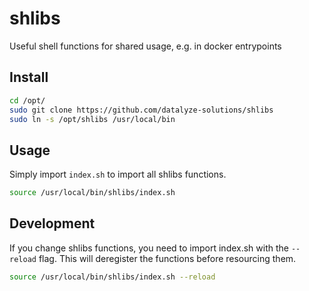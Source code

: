 # shlibs
Useful shell functions for shared usage, e.g. in docker entrypoints 

## Install

```bash
cd /opt/
sudo git clone https://github.com/datalyze-solutions/shlibs
sudo ln -s /opt/shlibs /usr/local/bin
```

## Usage

Simply import `index.sh` to import all shlibs functions.

```bash
source /usr/local/bin/shlibs/index.sh
```

## Development

If you change shlibs functions, you need to import index.sh with the `--reload` flag. This will deregister the functions before resourcing them.

```bash
source /usr/local/bin/shlibs/index.sh --reload
```